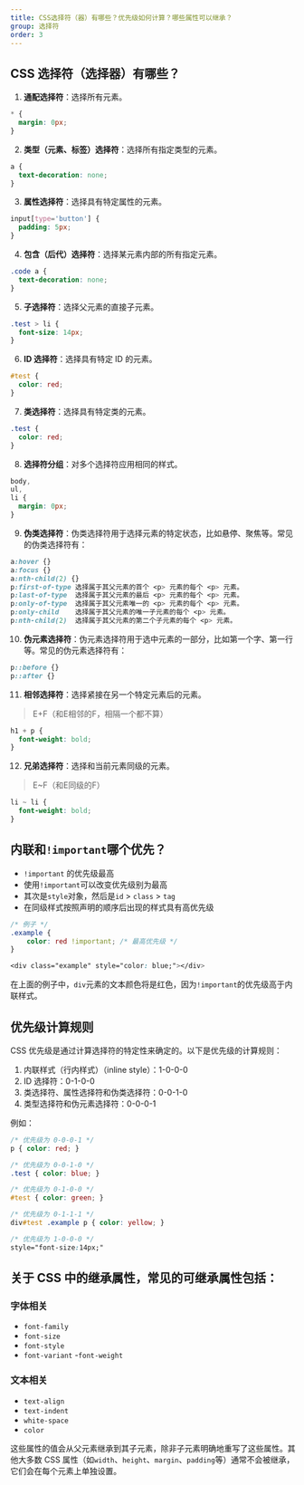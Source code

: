 ```yaml
---
title: CSS选择符（器）有哪些？优先级如何计算？哪些属性可以继承？
group: 选择符
order: 3
---
```


## CSS 选择符（选择器）有哪些？

1. **通配选择符**：选择所有元素。

```css
* {
  margin: 0px;
}
```

2. **类型（元素、标签）选择符**：选择所有指定类型的元素。

```css
a {
  text-decoration: none;
}
```

3. **属性选择符**：选择具有特定属性的元素。

```css
input[type='button'] {
  padding: 5px;
}
```

4. **包含（后代）选择符**：选择某元素内部的所有指定元素。

```css
.code a {
  text-decoration: none;
}
```

5. **子选择符**：选择父元素的直接子元素。

```css
.test > li {
  font-size: 14px;
}
```

6. **ID 选择符**：选择具有特定 ID 的元素。

```css
#test {
  color: red;
}
```

7. **类选择符**：选择具有特定类的元素。

```css
.test {
  color: red;
}
```

8. **选择符分组**：对多个选择符应用相同的样式。

```css
body,
ul,
li {
  margin: 0px;
}
```

9. **伪类选择符**：伪类选择符用于选择元素的特定状态，比如悬停、聚焦等。常见的伪类选择符有：

```css
a:hover {}
a:focus {}
a:nth-child(2) {}
p:first-of-type 选择属于其父元素的首个 <p> 元素的每个 <p> 元素。
p:last-of-type  选择属于其父元素的最后 <p> 元素的每个 <p> 元素。
p:only-of-type  选择属于其父元素唯一的 <p> 元素的每个 <p> 元素。
p:only-child    选择属于其父元素的唯一子元素的每个 <p> 元素。
p:nth-child(2)  选择属于其父元素的第二个子元素的每个 <p> 元素。
```

10. **伪元素选择符**：伪元素选择符用于选中元素的一部分，比如第一个字、第一行等。常见的伪元素选择符有：

```css
p::before {}
p::after {}
```

11. **相邻选择符**：选择紧接在另一个特定元素后的元素。
> E+F（和E相邻的F，相隔一个都不算）

```css
h1 + p {
  font-weight: bold;
}
```

12. **兄弟选择符**：选择和当前元素同级的元素。
> E~F（和E同级的F）

```css
li ~ li {
  font-weight: bold;
}
```

## 内联和`!important`哪个优先？

- `!important` 的优先级最高
- 使用`!important`可以改变优先级别为最高
- 其次是`style`对象，然后是`id` > `class` > `tag`
- 在同级样式按照声明的顺序后出现的样式具有高优先级


```css
/* 例子 */
.example {
    color: red !important; /* 最高优先级 */
}

<div class="example" style="color: blue;"></div>
```

在上面的例子中，`div`元素的文本颜色将是红色，因为`!important`的优先级高于内联样式。

## 优先级计算规则

CSS 优先级是通过计算选择符的特定性来确定的。以下是优先级的计算规则：

1. 内联样式（行内样式）（inline style）：1-0-0-0
2. ID 选择符：0-1-0-0
3. 类选择符、属性选择符和伪类选择符：0-0-1-0
4. 类型选择符和伪元素选择符：0-0-0-1

例如：

```css
/* 优先级为 0-0-0-1 */
p { color: red; }

/* 优先级为 0-0-1-0 */
.test { color: blue; }

/* 优先级为 0-1-0-0 */
#test { color: green; }

/* 优先级为 0-1-1-1 */
div#test .example p { color: yellow; }

/* 优先级为 1-0-0-0 */
style="font-size:14px;"
```

## 关于 CSS 中的继承属性，常见的可继承属性包括：

### 字体相关
- `font-family`
- `font-size`
- `font-style`
- `font-variant`
-`font-weight`

### 文本相关

- `text-align`
- `text-indent`
- `white-space`
- `color`

这些属性的值会从父元素继承到其子元素，除非子元素明确地重写了这些属性。其他大多数 CSS 属性（如`width`、`height`、`margin`、`padding`等）通常不会被继承，它们会在每个元素上单独设置。
